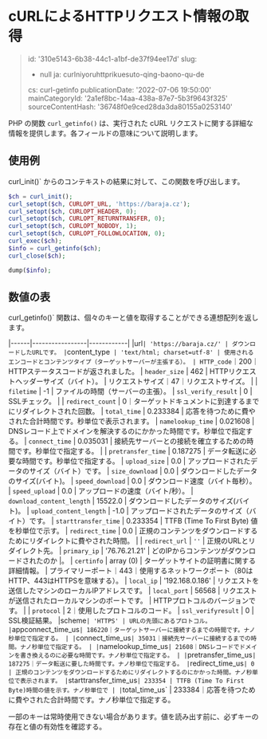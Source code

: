 cURLによるHTTPリクエスト情報の取得
=====================

> id: '310e5143-6b38-44c1-a1bf-de37f94ee17d'
> slug:
> 	- null
> 	ja: curlniyoruhttprikuesuto-qing-baono-qu-de
> 
> cs: curl-getinfo
> publicationDate: '2022-07-06 19:50:00'
> mainCategoryId: '2a1ef8bc-14aa-438a-87e7-5b3f9643f325'
> sourceContentHash: '36748f0e9ced28da3da80155a0253140'

PHP の関数 `curl_getinfo()` は、実行された cURL リクエストに関する詳細な情報を提供します。各フィールドの意味について説明します。

使用例
---------------

curl_init()` からのコンテキストの結果に対して、この関数を呼び出します。

```php
$ch = curl_init();
curl_setopt($ch, CURLOPT_URL, 'https://baraja.cz');
curl_setopt($ch, CURLOPT_HEADER, 0);
curl_setopt($ch, CURLOPT_RETURNTRANSFER, 0);
curl_setopt($ch, CURLOPT_NOBODY, 1);
curl_setopt($ch, CURLOPT_FOLLOWLOCATION, 0);
curl_exec($ch);
$info = curl_getinfo($ch);
curl_close($ch);

dump($info);
```

数値の表
--------------

curl_getinfo()` 関数は、個々のキーと値を取得することができる連想配列を返します。


|------|-----------------|------------|
|url` | 'https://baraja.cz/' | ダウンロードしたURLです。
| `content_type` | 'text/html; charset=utf-8' | 使用されるエンコードとコンテンツタイプ（ターゲットサーバーが主張する）。
| HTTP_code`｜200｜HTTPステータスコードが返されました。
| `header_size` | 462 | HTTPリクエストヘッダーサイズ（バイト）。
| リクエストサイズ｜47｜リクエストサイズ。
| | `filetime` | -1 | ファイルの時間（サーバーの主張）。
| `ssl_verify_result` | 0 | SSLチェック。
| | `redirect_count` | 0｜ターゲットドキュメントに到達するまでにリダイレクトされた回数。
| `total_time` | 0.233384 | 応答を待つために費やされた合計時間です。秒単位で表示されます。
| `namelookup_time` | 0.021608 | DNSレコード上でドメインを解決するのにかかった時間です。秒単位で指定する。
| `connect_time` | 0.035031 | 接続先サーバーとの接続を確立するための時間です。秒単位で指定する。
| | `pretransfer_time` | 0.187275 | データ転送に必要な時間です。秒単位で指定する。
| `upload_size` | 0.0 | アップロードされたデータのサイズ（バイト）です。
| `size_download` | 0.0 | ダウンロードしたデータのサイズ(バイト)。
| `speed_download` | 0.0 | ダウンロード速度（バイト毎秒）。
| `speed_upload` | 0.0 | アップロードの速度（バイト/秒）。
| `download_content_length` | 15522.0 | ダウンロードしたデータのサイズ(バイト)。
| `upload_content_length` | -1.0 | アップロードされたデータのサイズ（バイト）です。
| `starttransfer_time` | 0.233354 | TTFB (Time To First Byte) 値を秒単位で示す。
| `redirect_time` | 0.0 | 正規のコンテンツをダウンロードするためにリダイレクトに費やされた時間。
| | `redirect_url` | `''` | 正規のURLとリダイレクト先。
| `primary_ip` | '76.76.21.21' | どのIPからコンテンツがダウンロードされたのか |。
| `certinfo` | array (0) | ターゲットサイトの証明書に関する詳細情報。
| プライマリーポート｜443｜使用するネットワークポート（80はHTTP、443はHTTPSを意味する）。
| `local_ip` | '192.168.0.186' | リクエストを送信したマシンのローカルIPアドレスです。
| `local_port` | 56568 | リクエストが送信されたローカルマシンのポートです。
| HTTPプロトコルのバージョンです。
| | `protocol` | 2｜使用したプロトコルのコード。
| `ssl_verifyresult` | 0 | SSL検証結果。
|scheme` | 'HTTPS' | URLの先頭にあるプロトコル。
| `appconnect_time_us` | 186220｜ターゲットサーバーに接続するまでの時間です。ナノ秒単位で指定する。
| | `connect_time_us` | 35031｜接続先サーバーに接続するまでの時間。ナノ秒単位で指定する。
| | `namelookup_time_us` | 21608｜DNSレコードでドメインを書き換えるのに必要な時間です。ナノ秒単位で指定する。
| | `pretransfer_time_us` | 187275｜データ転送に要した時間です。ナノ秒単位で指定する。
| `redirect_time_us` | 0 | 正規のコンテンツをダウンロードするためにリダイレクトするのにかかった時間。ナノ秒単位で表示されます。
| `starttransfer_time_us` | 233354 | TTFB (Time To First Byte)時間の値を示す。ナノ秒単位で
| | `total_time_us` | 233384｜応答を待つために費やされた合計時間です。ナノ秒単位で指定する。

一部のキーは常時使用できない場合があります。値を読み出す前に、必ずキーの存在と値の有効性を確認する。
